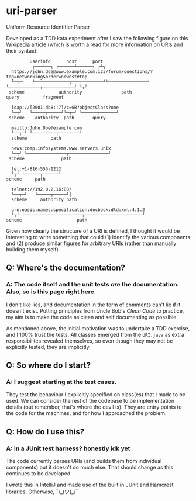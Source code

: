 # uri-parser
Uniform Resource Identifier Parser

Developed as a TDD kata experiment after I saw the following figure on this [Wikipedia article](https://en.wikipedia.org/wiki/Uniform_Resource_Identifier) (which is worth a read for more information on URIs and their syntax):

```
         userinfo      host      port
          ┌───┴──┐ ┌──────┴──────┐ ┌┴┐
  https://john.doe@www.example.com:123/forum/questions/?tag=networking&order=newest#top
  └─┬─┘   └─────────────┬────────────┘└───────┬───────┘ └────────────┬────────────┘ └┬┘
 scheme             authority               path                   query         fragment

  ldap://[2001:db8::7]/c=GB?objectClass?one
  └─┬┘   └─────┬─────┘└─┬─┘ └──────┬──────┘
 scheme    authority  path       query

  mailto:John.Doe@example.com
  └──┬─┘ └─────────┬────────┘
  scheme         path

  news:comp.infosystems.www.servers.unix
  └─┬┘ └───────────────┬───────────────┘
 scheme              path

  tel:+1-816-555-1212
  └┬┘ └──────┬──────┘
scheme     path

  telnet://192.0.2.16:80/
  └──┬─┘   └─────┬─────┘│
  scheme     authority path

  urn:oasis:names:specification:docbook:dtd:xml:4.1.2
  └┬┘ └──────────────────────┬──────────────────────┘
scheme                     path

```

Given how clearly the structure of a URI is defined, I thought it would be interesting to write something that could (1) identify the various components and (2) produce similar figures for arbitrary URIs (rather than manually building them myself).

## Q: Where's the documentation?

### A: The code itself and the unit tests *are* the documentation. Also, so is this page right here.

I don't like lies, and documentation in the form of comments can't lie if it doesn't exist. Putting principles from Uncle Bob's *Clean Code* to practice, my aim is to make the code as clean and self documenting as possible.

As mentioned above, the initial motivation was to undertake a TDD exercise, and I 100% trust the tests. All classes emerged from the `URI.java` as extra responsibilites revealed themselves, so even though they may not be explicitly tested, they are implicitly.

## Q: So where do I start?

### A: I suggest starting at the test cases.

They test the behaviour I explicitly specified on class(es) that I made to be used. We can consider the rest of the codebase to be implementation details (but remember, that's where the devil is). They are entry points to the code for the machines, and for how I approached the problem.

## Q: How do I use this?

### A: In a JUnit test harness? honestly idk yet

The code currently parses URIs (and builds them from individual components) but it doesn't do much else. That should change as this continues to be developed.

I wrote this in IntelliJ and made use of the built in JUnit and Hamcrest libraries. Otherwise, ¯\\\_(ツ)_/¯
